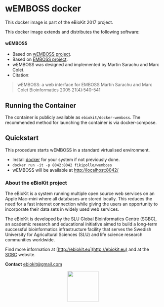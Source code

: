 wEMBOSS docker
===================

This docker image is part of the eBioKit 2017 project.

This docker image extends and distributes the following software:

#### wEMBOSS

- Based on [wEMBOSS project](http://wemboss.sourceforge.net/).
- Based on [EMBOSS project](http://emboss.sourceforge.net/).
- wEMBOSS was designed and implemented by Martin Sarachu and Marc Colet.
- Citation:
> wEMBOSS: a web interface for EMBOSS
Martín Sarachu and Marc Colet
Bioinformatics 2005 21(4):540-541

## Running the Container

The container is publicly available as `ebiokit/docker-wemboss`. The recommended method for launching the container is via docker-compose.

## Quickstart

This procedure starts wEMBOSS in a standard virtualised environment.

- Install [docker](https://docs.docker.com/engine/installation/) for your system if not previously done.
- `docker run -it -p 8042:8042 fikipollo/wemboss`
- wEMBOSS will be available at [http://localhost:8042/](http://localhost:8042/)

### About the eBioKit project

The eBioKit is a system running multiple open source web services on an Apple Mac-mini where all databases are stored locally.
This reduces the need for a fast internet connection while giving the users an opportunity to incorporate their data sets in widely used web services.

The eBioKit is developed by the SLU Global Bioinformatics Centre (SGBC), an academic research and educational initiative aimed to build a long-term successful bioinformatics infrastructure facility that serves the Swedish University for Agricultural Sciences (SLU) and life science research communities worldwide.

Find more information at [http://ebiokit.eu](http://ebiokit.eu)  and at the [SGBC](http://sgbc.slu.se/) website.

**Contact** [ebiokit@gmail.com](ebiokit@gmail.com)

<p style="text-align:center">
<img height=100 src="https://avatars0.githubusercontent.com/u/24695838?v=3&s=200">
</p>
